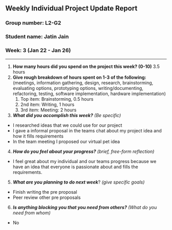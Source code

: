 ## Weekly Individual Project Update Report
### Group number: L2-G2
### Student name: Jatin Jain
### Week: 3 (Jan 22 - Jan 26)
___
1. **How many hours did you spend on the project this week? (0-10)**
3.5 hours
2. **Give rough breakdown of hours spent on 1-3 of the following:**
   (meetings, information gathering, design, research, brainstorming, evaluating options, prototyping options, writing/documenting, refactoring, testing, software implementation, hardware implementation)
   1. Top item: Brainstorming, 0.5 hours
   2. 2nd item: Writing, 1 hours
   3. 3rd item: Meeting: 2 hours
3. ***What did you accomplish this week?*** _(Be specific)_
  - I researched ideas that we could use for our project
  - I gave a informal proposal in the teams chat about my project idea and how it fills requirements
  - In the team meeting I proposed our virtual pet idea

4. ***How do you feel about your progress?*** _(brief, free-form reflection)_
  - I feel great about my individual and our teams progress because we have an idea that everyone is passionate about and fills the requirements.
5. ***What are you planning to do next week***? _(give specific goals)_
  - Finish writing the pre proposal
  - Peer review other pre proposals
6. ***Is anything blocking you that you need from others?*** _(What do you need from whom)_
  - No